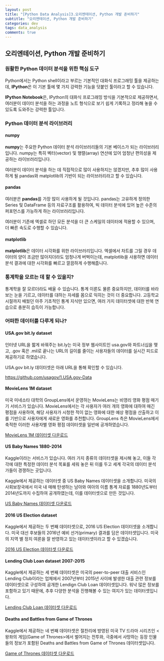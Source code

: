 ```yaml
---
layout: post
title: "[Python Data Analysis]3.오리엔테이션, Python 개발 준비하기"
subtitle: "오리엔테이션, Python 개발 준비하기"
categories: dev
tags: data_analysis
comments: true
---
```


## 오리엔테이션, Python 개발 준비하기

### 원활한 Python 데이터 분석을 위한 핵심 도구

Python에서는 Python shell이라고 부르는 기본적인 대화식 프로그래밍 툴을 제공하는데, **IPython**은 이 기본 툴에 몇 가지 강력한 기능을 덧붙인 툴이라고 할 수 있습니다.


**IPython Notebook**은, IPython의 대화식 프로그래밍 방식을 기본적으로 제공하면서, 여러분이 데이터 분석을 하는 과정을 노트 형식으로 보기 쉽게 기록하고 정리해 놓을 수 있도록 도와주는 강력한 툴입니다.


### Python 데이터 분석 라이브러리

#### numpy

**numpy**는 주요한 Python 데이터 분석 라이브러리들의 기본 베이스가 되는 라이브러리입니다. numpy는 특히 벡터(vector) 및 행렬(array) 연산에 있어 엄청난 편의성을 제공하는 라이브러리입니다.


여러분이 데이터 분석을 하는 데 직접적으로 많이 사용하지는 않겠지만, 추후 많이 사용하게 될 pandas와 matplotlib의 기반이 되는 라이브러리라고 할 수 있습니다.


#### pandas

여러분은 **pandas**를 가장 많이 사용하게 될 것입니다. pandas는 고유하게 정의한 Series 및 DataFrame 등의 자료구조를 활용하여, 빅 데이터 분석에 있어 높은 수준의 퍼포먼스를 가능하게 하는 라이브러리입니다.


여러분이 기존에 엑셀로 하던 모든 분석을 더 큰 스케일의 데이터에 적용할 수 있으며, 더 빠른 속도로 수행할 수 있습니다.


#### matplotlib

**matplotlib**은 데이터 시각화를 위한 라이브러리입니다. 엑셀에서 차트를 그릴 경우 데이터의 양이 조금만 많아지더라도 엄청나게 버벅이는데, matplotlib을 사용하면 데이터 분석 결과에 대한 시각화를 빠르고 깔끔하게 수행해줍니다.


### 통계학을 모르는 데 할 수 있을지?

통계학을 잘 모르더라도 배울 수 있습니다. 통계 이론도 물론 중요하지만, 데이터를 바라보는 눈을 기르고, 데이터를 대하는 자세를 몸으로 익히는 것이 더 중요합니다. 고등학교 시절까지 배웠던 아주 기초적인 통계 지식만 있으면, 여러 가지 데이터셋에 대한 반복 연습으로 충분히 습득이 가능합니다.


### 어떠한 데이터를 다루게 되나?

#### USA.gov bit.ly dataset

인터넷 URL을 짧게 바꿔주는 bit.ly는 미국 정부 웹사이트인 usa.gov와 파트너십을 맺고, .gov 혹은 .mil로 끝나는 URL의 길이를 줄이는 사용자들의 데이터를 실시간 피드로 제공하기로 하였습니다.


USA.gov bit.ly 데이터셋은 아래 URL을 통해 확인할 수 있습니다.


https://github.com/usagov/1.USA.gov-Data


#### MovieLens 1M dataset

미국 미네소타 대학의 GroupLens에서 운영하는 MovieLens는 비영리 영화 평점 매기기 서비스가 있습니다. MovieLens에서는 각 사용자가 여러 개의 영화에 대하여 매긴 평점을 사용하여, 해당 사용자가 시청한 적이 없는 영화에 대한 예상 평점을 산출하고 이를 기반으로 사용자에게 새로운 영화를 추천합니다. GroupLens 측은 MovieLens에서 축적한 이러한 사용자별 영화 평점 데이터셋을 일반에 공개하였습니다.


[MovieLens 1M 데이터셋 다운로드](https://drive.google.com/open?id=0B9fcvsgEhJNsRm9kbVdQT3M3ZTg)


#### US Baby Names 1880-2014

Kaggle이라는 서비스가 있습니다. 여러 가지 종류의 데이터셋을 제시해 놓고, 이들 각각에 대한 특정한 데이터 분석 목표를 세워 놓은 뒤 이를 두고 세계 각국의 데이터 분석가들이 경쟁하는 곳입니다.


Kaggle에서 제공하는 데이터셋 중 US Baby Names 데이터셋을 소개합니다. 미국의 사회보장국에서 미국 내 매해 탄생하는 남아와 여아의 이름 통계 자료를 1880년도부터 2014년도까지 수집하여 공개하였는데, 이를 데이터셋으로 만든 것입니다.


[US Baby Names 데이터셋 다운로드](https://drive.google.com/open?id=0B9fcvsgEhJNsN0FUaGZudFYyTVU)


#### 2016 US Election dataset

Kaggle에서 제공하는 두 번째 데이터셋으로, 2016 US Election 데이터셋을 소개합니다. 미국 대선 후보들의 2016년 예비 선거(primary) 결과를 담은 데이터셋입니다. 미국의 지역 별 정치 여론을 잘 반영하고 있는 데이터셋이라고 할 수 있겠습니다.


[2016 US Election 데이터셋 다운로드](https://drive.google.com/open?id=0B9fcvsgEhJNscjN0WGpRckh4SGM)


#### Lending Club Loan dataset 2007-2015

Kaggle에서 제공하는 세 번째 데이터셋은 미국의 peer-to-peer 대출 서비스인 Lending Club이라는 업체에서 2007년부터 2015년 사이에 발생한 대출 관련 정보를 데이터셋으로 구성하여 공개한 Lendign Club Loan 데이터셋입니다. 워낙 많은 정보를 포함하고 있기 때문에, 추후 다양한 분석을 진행해볼 수 있는 여지가 있는 데이터셋입니다.


[Lending Club Loan 데이터셋 다운로드](https://drive.google.com/open?id=0B9fcvsgEhJNsVlZISXdPSGc4Zlk)


#### Deaths and Battles from Game of Thrones

Kaggle에서 제공하는 네 번째 데이터셋은 절찬리에 방영된 미국 TV 드라마 시리즈인 <왕좌의 게임(Game of Thrones>에서 벌어지는 전투와, 극중에서 사망하는 등장 인물들의 정보가 포함된 Deaths and Battles from Game of Thrones 데이터셋입니다.

[Game of Thrones 데이터셋 다운로드](https://drive.google.com/open?id=0B9fcvsgEhJNsbTlRLTVNZGdRQTQ)